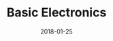 ---
title: "Basic Electronics"
collection: courses
permalink: /courses/Basic_Electronics
venue: "ShanghaiTech University"
date: 2018-01-25
location: "Shanghai, China"
---